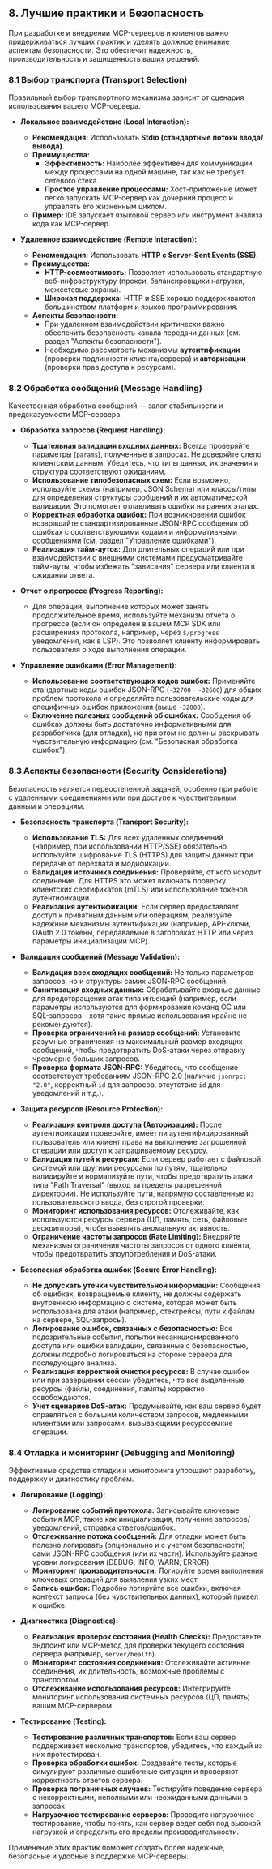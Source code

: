 ## 8. Лучшие практики и Безопасность

При разработке и внедрении MCP-серверов и клиентов важно придерживаться лучших практик и уделять должное внимание аспектам безопасности. Это обеспечит надежность, производительность и защищенность ваших решений.

### 8.1 Выбор транспорта (Transport Selection)

Правильный выбор транспортного механизма зависит от сценария использования вашего MCP-сервера.

*   **Локальное взаимодействие (Local Interaction):**
    *   **Рекомендация:** Использовать **Stdio (стандартные потоки ввода/вывода)**.
    *   **Преимущества:**
        *   **Эффективность:** Наиболее эффективен для коммуникации между процессами на одной машине, так как не требует сетевого стека.
        *   **Простое управление процессами:** Хост-приложение может легко запускать MCP-сервер как дочерний процесс и управлять его жизненным циклом.
    *   **Пример:** IDE запускает языковой сервер или инструмент анализа кода как MCP-сервер.

*   **Удаленное взаимодействие (Remote Interaction):**
    *   **Рекомендация:** Использовать **HTTP с Server-Sent Events (SSE)**.
    *   **Преимущества:**
        *   **HTTP-совместимость:** Позволяет использовать стандартную веб-инфраструктуру (прокси, балансировщики нагрузки, межсетевые экраны).
        *   **Широкая поддержка:** HTTP и SSE хорошо поддерживаются большинством платформ и языков программирования.
    *   **Аспекты безопасности:**
        *   При удаленном взаимодействии критически важно обеспечить безопасность канала передачи данных (см. раздел "Аспекты безопасности").
        *   Необходимо рассмотреть механизмы **аутентификации** (проверки подлинности клиента/сервера) и **авторизации** (проверки прав доступа к ресурсам).

### 8.2 Обработка сообщений (Message Handling)

Качественная обработка сообщений — залог стабильности и предсказуемости MCP-сервера.

*   **Обработка запросов (Request Handling):**
    *   **Тщательная валидация входных данных:** Всегда проверяйте параметры (`params`), полученные в запросах. Не доверяйте слепо клиентским данным. Убедитесь, что типы данных, их значения и структура соответствуют ожиданиям.
    *   **Использование типобезопасных схем:** Если возможно, используйте схемы (например, JSON Schema) или классы/типы для определения структуры сообщений и их автоматической валидации. Это помогает отлавливать ошибки на ранних этапах.
    *   **Корректная обработка ошибок:** При возникновении ошибок возвращайте стандартизированные JSON-RPC сообщения об ошибках с соответствующими кодами и информативными сообщениями (см. раздел "Управление ошибками").
    *   **Реализация тайм-аутов:** Для длительных операций или при взаимодействии с внешними системами предусматривайте тайм-ауты, чтобы избежать "зависания" сервера или клиента в ожидании ответа.

*   **Отчет о прогрессе (Progress Reporting):**
    *   Для операций, выполнение которых может занять продолжительное время, используйте механизм отчета о прогрессе (если он определен в вашем MCP SDK или расширениях протокола, например, через `$/progress` уведомления, как в LSP). Это позволяет клиенту информировать пользователя о ходе выполнения операции.

*   **Управление ошибками (Error Management):**
    *   **Использование соответствующих кодов ошибок:** Применяйте стандартные коды ошибок JSON-RPC (`-32700` - `-32600`) для общих проблем протокола и определяйте пользовательские коды для специфичных ошибок приложения (выше `-32000`).
    *   **Включение полезных сообщений об ошибках:** Сообщения об ошибках должны быть достаточно информативными для разработчика (для отладки), но при этом не должны раскрывать чувствительную информацию (см. "Безопасная обработка ошибок").

### 8.3 Аспекты безопасности (Security Considerations)

Безопасность является первостепенной задачей, особенно при работе с удаленными соединениями или при доступе к чувствительным данным и операциям.

*   **Безопасность транспорта (Transport Security):**
    *   **Использование TLS:** Для всех удаленных соединений (например, при использовании HTTP/SSE) обязательно используйте шифрование TLS (HTTPS) для защиты данных при передаче от перехвата и модификации.
    *   **Валидация источника соединения:** Проверяйте, от кого исходит соединение. Для HTTPS это может включать проверку клиентских сертификатов (mTLS) или использование токенов аутентификации.
    *   **Реализация аутентификации:** Если сервер предоставляет доступ к приватным данным или операциям, реализуйте надежные механизмы аутентификации (например, API-ключи, OAuth 2.0 токены, передаваемые в заголовках HTTP или через параметры инициализации MCP).

*   **Валидация сообщений (Message Validation):**
    *   **Валидация всех входящих сообщений:** Не только параметров запросов, но и структуры самих JSON-RPC сообщений.
    *   **Санитизация входных данных:** Обрабатывайте входные данные для предотвращения атак типа инъекций (например, если параметры используются для формирования команд ОС или SQL-запросов – хотя такие прямые использования крайне не рекомендуются).
    *   **Проверка ограничений на размер сообщений:** Установите разумные ограничения на максимальный размер входящих сообщений, чтобы предотвратить DoS-атаки через отправку чрезмерно больших запросов.
    *   **Проверка формата JSON-RPC:** Убедитесь, что сообщение соответствует требованиям JSON-RPC 2.0 (наличие `jsonrpc: "2.0"`, корректный `id` для запросов, отсутствие `id` для уведомлений и т.д.).

*   **Защита ресурсов (Resource Protection):**
    *   **Реализация контроля доступа (Авторизация):** После аутентификации проверяйте, имеет ли аутентифицированный пользователь или клиент права на выполнение запрошенной операции или доступ к запрашиваемому ресурсу.
    *   **Валидация путей к ресурсам:** Если сервер работает с файловой системой или другими ресурсами по путям, тщательно валидируйте и нормализуйте пути, чтобы предотвратить атаки типа "Path Traversal" (выход за пределы разрешенной директории). Не используйте пути, напрямую составленные из пользовательского ввода, без строгой проверки.
    *   **Мониторинг использования ресурсов:** Отслеживайте, как используются ресурсы сервера (ЦП, память, сеть, файловые дескрипторы), чтобы выявлять аномальную активность.
    *   **Ограничение частоты запросов (Rate Limiting):** Внедряйте механизмы ограничения частоты запросов от одного клиента, чтобы предотвратить злоупотребления и DoS-атаки.

*   **Безопасная обработка ошибок (Secure Error Handling):**
    *   **Не допускать утечки чувствительной информации:** Сообщения об ошибках, возвращаемые клиенту, не должны содержать внутреннюю информацию о системе, которая может быть использована для атаки (например, стектрейсы, пути к файлам на сервере, SQL-запросы).
    *   **Логирование ошибок, связанных с безопасностью:** Все подозрительные события, попытки несанкционированного доступа или ошибки валидации, связанные с безопасностью, должны подробно логироваться на стороне сервера для последующего анализа.
    *   **Реализация корректной очистки ресурсов:** В случае ошибок или при завершении сессии убедитесь, что все выделенные ресурсы (файлы, соединения, память) корректно освобождаются.
    *   **Учет сценариев DoS-атак:** Продумывайте, как ваш сервер будет справляться с большим количеством запросов, медленными клиентами или запросами, вызывающими ресурсоемкие операции.

### 8.4 Отладка и мониторинг (Debugging and Monitoring)

Эффективные средства отладки и мониторинга упрощают разработку, поддержку и диагностику проблем.

*   **Логирование (Logging):**
    *   **Логирование событий протокола:** Записывайте ключевые события MCP, такие как инициализация, получение запросов/уведомлений, отправка ответов/ошибок.
    *   **Отслеживание потока сообщений:** Для отладки может быть полезно логировать (опционально и с учетом безопасности) сами JSON-RPC сообщения (или их части). Используйте разные уровни логирования (DEBUG, INFO, WARN, ERROR).
    *   **Мониторинг производительности:** Логируйте время выполнения ключевых операций для выявления узких мест.
    *   **Запись ошибок:** Подробно логируйте все ошибки, включая контекст запроса (без чувствительных данных), который привел к ошибке.

*   **Диагностика (Diagnostics):**
    *   **Реализация проверок состояния (Health Checks):** Предоставьте эндпоинт или MCP-метод для проверки текущего состояния сервера (например, `server/health`).
    *   **Мониторинг состояния соединения:** Отслеживайте активные соединения, их длительность, возможные проблемы с транспортом.
    *   **Отслеживание использования ресурсов:** Интегрируйте мониторинг использования системных ресурсов (ЦП, память) вашим MCP-сервером.

*   **Тестирование (Testing):**
    *   **Тестирование различных транспортов:** Если ваш сервер поддерживает несколько транспортов, убедитесь, что каждый из них протестирован.
    *   **Проверка обработки ошибок:** Создавайте тесты, которые симулируют различные ошибочные ситуации и проверяют корректность ответов сервера.
    *   **Проверка пограничных случаев:** Тестируйте поведение сервера с некорректными, неполными или неожиданными данными в запросах.
    *   **Нагрузочное тестирование серверов:** Проводите нагрузочное тестирование, чтобы понять, как сервер ведет себя под высокой нагрузкой и определить его пределы производительности.

Применение этих практик поможет создать более надежные, безопасные и удобные в поддержке MCP-серверы.
